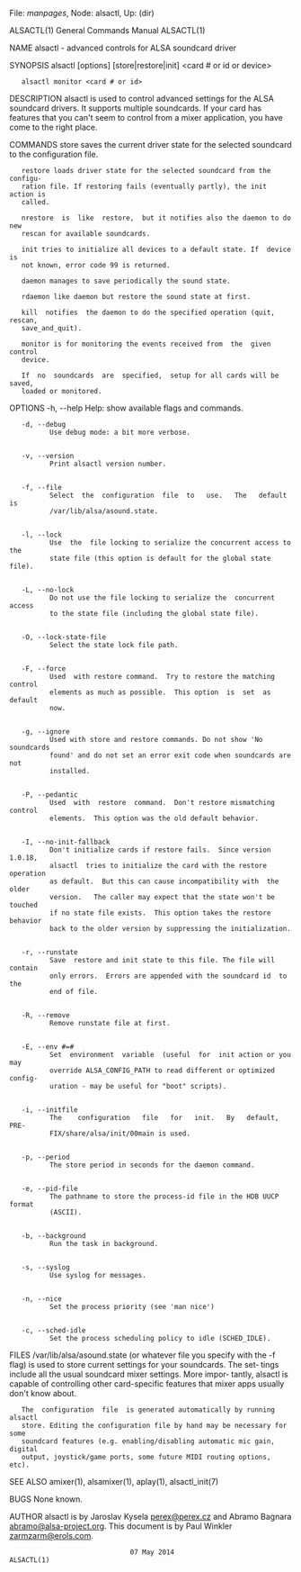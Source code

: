 File: *manpages*,  Node: alsactl,  Up: (dir)

ALSACTL(1)                  General Commands Manual                 ALSACTL(1)



NAME
       alsactl - advanced controls for ALSA soundcard driver


SYNOPSIS
       alsactl [options] [store|restore|init] <card # or id or device>

       alsactl monitor <card # or id>


DESCRIPTION
       alsactl  is  used  to  control advanced settings for the ALSA soundcard
       drivers. It supports multiple soundcards. If  your  card  has  features
       that  you can't seem to control from a mixer application, you have come
       to the right place.


COMMANDS
       store saves the current driver state for the selected soundcard to  the
       configuration file.

       restore loads driver state for the selected soundcard from the configu‐
       ration file. If restoring fails (eventually partly), the init action is
       called.

       nrestore  is  like  restore,  but it notifies also the daemon to do new
       rescan for available soundcards.

       init tries to initialize all devices to a default state. If  device  is
       not known, error code 99 is returned.

       daemon manages to save periodically the sound state.

       rdaemon like daemon but restore the sound state at first.

       kill  notifies  the daemon to do the specified operation (quit, rescan,
       save_and_quit).

       monitor is for monitoring the events received from  the  given  control
       device.

       If  no  soundcards  are  specified,  setup for all cards will be saved,
       loaded or monitored.


OPTIONS
       -h, --help
              Help: show available flags and commands.


       -d, --debug
              Use debug mode: a bit more verbose.


       -v, --version
              Print alsactl version number.


       -f, --file
              Select  the  configuration  file  to   use.   The   default   is
              /var/lib/alsa/asound.state.


       -l, --lock
              Use  the  file locking to serialize the concurrent access to the
              state file (this option is default for the global state file).


       -L, --no-lock
              Do not use the file locking to serialize the  concurrent  access
              to the state file (including the global state file).


       -O, --lock-state-file
              Select the state lock file path.


       -F, --force
              Used  with restore command.  Try to restore the matching control
              elements as much as possible.  This option  is  set  as  default
              now.


       -g, --ignore
              Used with store and restore commands. Do not show 'No soundcards
              found' and do not set an error exit code when soundcards are not
              installed.


       -P, --pedantic
              Used  with  restore  command.  Don't restore mismatching control
              elements.  This option was the old default behavior.


       -I, --no-init-fallback
              Don't initialize cards if restore fails.  Since version  1.0.18,
              alsactl  tries to initialize the card with the restore operation
              as default.  But this can cause incompatibility with  the  older
              version.   The caller may expect that the state won't be touched
              if no state file exists.  This option takes the restore behavior
              back to the older version by suppressing the initialization.


       -r, --runstate
              Save  restore and init state to this file. The file will contain
              only errors.  Errors are appended with the soundcard id  to  the
              end of file.


       -R, --remove
              Remove runstate file at first.


       -E, --env #=#
              Set  environment  variable  (useful  for  init action or you may
              override ALSA_CONFIG_PATH to read different or optimized config‐
              uration - may be useful for "boot" scripts).


       -i, --initfile
              The    configuration   file   for   init.   By   default,   PRE‐
              FIX/share/alsa/init/00main is used.


       -p, --period
              The store period in seconds for the daemon command.


       -e, --pid-file
              The pathname to store the process-id file in the HDB UUCP format
              (ASCII).


       -b, --background
              Run the task in background.


       -s, --syslog
              Use syslog for messages.


       -n, --nice
              Set the process priority (see 'man nice')


       -c, --sched-idle
              Set the process scheduling policy to idle (SCHED_IDLE).


FILES
       /var/lib/alsa/asound.state  (or  whatever  file you specify with the -f
       flag) is used to store current settings for your soundcards.  The  set‐
       tings  include  all  the  usual  soundcard mixer settings.  More impor‐
       tantly, alsactl is capable of controlling other card-specific  features
       that mixer apps usually don't know about.

       The  configuration  file  is generated automatically by running alsactl
       store. Editing the configuration file by hand may be necessary for some
       soundcard features (e.g. enabling/disabling automatic mic gain, digital
       output, joystick/game ports, some future MIDI routing options, etc).


SEE ALSO
        amixer(1), alsamixer(1), aplay(1), alsactl_init(7)


BUGS
       None known.


AUTHOR
       alsactl is by  Jaroslav  Kysela  <perex@perex.cz>  and  Abramo  Bagnara
       <abramo@alsa-project.org>.   This   document   is   by   Paul   Winkler
       <zarmzarm@erols.com>.



                                  07 May 2014                       ALSACTL(1)
